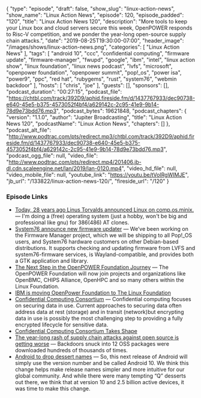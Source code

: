 {
  "type": "episode",
  "draft": false,
  "show_slug": "linux-action-news",
  "show_name": "Linux Action News",
  "episode": 120,
  "episode_padded": "120",
  "title": "Linux Action News 120",
  "description": "More tools to keep your Linux box and cloud servers secure this week, OpenPOWER responds to Risc-V competition, and we ponder the year-long open-source supply chain attacks.",
  "date": "2019-08-25T19:30:00-07:00",
  "header_image": "/images/shows/linux-action-news.png",
  "categories": [
    "Linux Action News"
  ],
  "tags": [
    "android 10",
    "ccc",
    "confidential computing",
    "firmware update",
    "firmware-manager",
    "fwupd",
    "google",
    "ibm",
    "intel",
    "linux action show",
    "linux foundation",
    "linux news podcast",
    "lvfs",
    "microsoft",
    "openpower foundation",
    "openpower summit",
    "pop!_os",
    "power isa",
    "power9",
    "ppc",
    "red hat",
    "rubygems",
    "rust",
    "system76",
    "webmin backdoor"
  ],
  "hosts": [
    "chris",
    "joe"
  ],
  "guests": [],
  "sponsors": [],
  "podcast_duration": "00:27:15",
  "podcast_file": "https://chtbl.com/track/392D9/aphid.fireside.fm/d/1437767933/dec90738-e640-45e5-b375-4573052f4bf4/a629142c-2c95-41e9-9b14-78d9e73bdd76.mp3",
  "podcast_bytes": 19621848,
  "podcast_chapters": {
    "version": "1.1.0",
    "author": "Jupiter Broadcasting",
    "title": "Linux Action News 120",
    "podcastName": "Linux Action News",
    "chapters": []
  },
  "podcast_alt_file": "http://www.podtrac.com/pts/redirect.mp3/chtbl.com/track/392D9/aphid.fireside.fm/d/1437767933/dec90738-e640-45e5-b375-4573052f4bf4/a629142c-2c95-41e9-9b14-78d9e73bdd76.mp3",
  "podcast_ogg_file": null,
  "video_file": "http://www.podtrac.com/pts/redirect.mp4/201406.jb-dl.cdn.scaleengine.net/lan/2019/lan-0120.mp4",
  "video_hd_file": null,
  "video_mobile_file": null,
  "youtube_link": "https://youtu.be/tVoIRgWIMJE",
  "jb_url": "/133822/linux-action-news-120/",
  "fireside_url": "/120"
}


### Episode Links

  * [Today, 28 years ago Linus Torvalds announced Linux on comp.os.minix.](https://groups.google.com/forum/#!msg/comp.os.minix/dlNtH7RRrGA/SwRavCzVE7gJ "Today, 28 years ago Linus Torvalds announced Linux on comp.os.minix.") — I'm doing a (free) operating system (just a hobby, won't be big and professional like gnu) for 386(486) AT clones. 
  * [System76 announce new firmware updater](https://blog.system76.com/post/187072707563/the-new-firmware-manager-updating-firmware-across "System76 announce new firmware updater") — We’ve been working on the Firmware Manager project, which we will be shipping to all Pop!_OS users, and System76 hardware customers on other Debian-based distributions. It supports checking and updating firmware from LVFS and system76-firmware services, is Wayland-compatible, and provides both a GTK application and library.
  * [The Next Step in the OpenPOWER Foundation Journey](https://openpowerfoundation.org/the-next-step-in-the-openpower-foundation-journey/ "The Next Step in the OpenPOWER Foundation Journey") — The OpenPOWER Foundation will now join projects and organizations like OpenBMC, CHIPS Alliance, OpenHPC and so many others within the Linux Foundation. 
  * [IBM is moving OpenPower Foundation to The Linux Foundation](https://techcrunch.com/2019/08/20/ibm-is-moving-openpower-foundation-to-the-linux-foundation/ "IBM is moving OpenPower Foundation to The Linux Foundation")
  * [Confidential Computing Consortium](https://confidentialcomputing.io/ "Confidential Computing Consortium") — Confidential computing focuses on securing data in use. Current approaches to securing data often address data at rest (storage) and in transit (network)but encrypting data in use is possibly the most challenging step to providing a fully encrypted lifecycle for sensitive data.
  * [Confidential Computing Consortium Takes Shape](https://www.infosecurity-magazine.com/news/ossummit-confidential-computing/ "Confidential Computing Consortium Takes Shape")
  * [The year-long rash of supply chain attacks against open source is getting worse](https://arstechnica.com/information-technology/2019/08/the-year-long-rash-of-supply-chain-attacks-against-open-source-is-getting-worse/ "The year-long rash of supply chain attacks against open source is getting worse") — Backdoors snuck into 12 OSS packages were downloaded hundreds of thousands of times.
  * [Android to drop dessert names](https://blog.google/products/android/evolving-android-brand/ "Android to drop dessert names") — So, this next release of Android will simply use the version number and be called Android 10. We think this change helps make release names simpler and more intuitive for our global community. And while there were many tempting “Q” desserts out there, we think that at version 10 and 2.5 billion active devices, it was time to make this change. 


